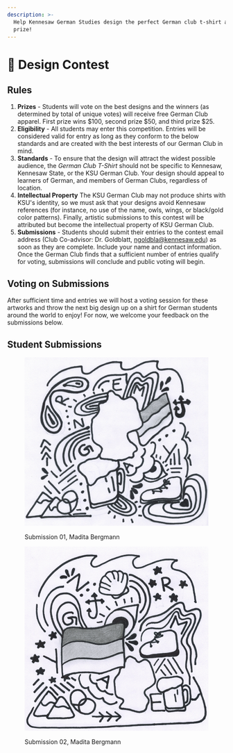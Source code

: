 ```yaml
---
description: >-
  Help Kennesaw German Studies design the perfect German club t-shirt and win a
  prize!
---
```


# 🎨 Design Contest

## Rules

1. **Prizes** - Students will vote on the best designs and the winners (as determined by total of unique votes) will receive free German Club apparel. First prize wins $100, second prize $50, and third prize $25.
2. **Eligibility** - All students may enter this competition. Entries will be considered valid for entry as long as they conform to the below standards and are created with the best interests of our German Club in mind.
3. **Standards** - To ensure that the design will attract the widest possible audience, the _German Club T-Shirt_ should not be specific to Kennesaw, Kennesaw State, or the KSU German Club. Your design should appeal to learners of German, and members of German Clubs, regardless of location.
4. **Intellectual Property** The KSU German Club may not produce shirts with KSU's identity, so we must ask that your designs avoid Kennesaw references (for instance, no use of the name, owls, wings, or black/gold color patterns). Finally, artistic submissions to this contest will be attributed but become the intellectual property of KSU German Club.
5. **Submissions** - Students should submit their entries to the contest email address (Club Co-advisor: Dr. Goldblatt, [ngoldbla@kennesaw.edu](mailto:ngoldbla@kennesaw.edu)) as soon as they are complete. Include your name and contact information. Once the German Club finds that a sufficient number of entries qualify for voting, submissions will conclude and public voting will begin.

## Voting on Submissions

After sufficient time and entries we will host a voting session for these artworks and throw the next big design up on a shirt for German students around the world to enjoy! For now, we welcome your feedback on the submissions below.

## Student Submissions

<figure><img src="../.gitbook/assets/ClubPicture2b.jpg" alt=""><figcaption><p>Submission 01, Madita Bergmann</p></figcaption></figure>

<figure><img src="../.gitbook/assets/ClubPicture1b.png" alt=""><figcaption><p>Submission 02, Madita Bergmann</p></figcaption></figure>
